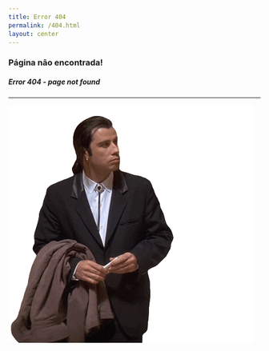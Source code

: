 ```yaml
---
title: Error 404
permalink: /404.html
layout: center
---
```

### Página não encontrada! ###
##### Error 404 - page not found #####
---------------------------------
![john travolta ><](/images/john404.gif)
